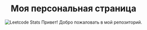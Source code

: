 <div align="center">

# Моя персональная страница
![Leetcode Stats](https://leetcard.jacoblin.cool/RONIS-05-JL?ext=heatmap)
Привет! Добро пожаловать в мой репозиторий.

</div>

<!--
**RONIS-0505/RONIS-0505** is a ✨ _special_ ✨ repository because its `README.md` (this file) appears on your GitHub profile.

Here are some ideas to get you started:

- 🔭 I’m currently working on ...
- 🌱 I’m currently learning ...
- 👯 I’m looking to collaborate on ...
- 🤔 I’m looking for help with ...
- 💬 Ask me about ...
- 📫 How to reach me: ...
- 😄 Pronouns: ...
- ⚡ Fun fact: ...
-->
